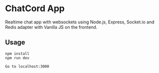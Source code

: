 # ChatCord App
Realtime chat app with websockets using Node.js, Express, Socket.io and Redis adapter with Vanilla JS on the frontend.

## Usage
```
npm install
npm run dev

Go to localhost:3000
```
